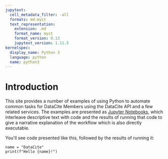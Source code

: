 ```yaml
---
jupytext:
  cell_metadata_filter: -all
  formats: md:myst
  text_representation:
    extension: .md
    format_name: myst
    format_version: 0.13
    jupytext_version: 1.11.5
kernelspec:
  display_name: Python 3
  language: python
  name: python3
---
```


# Introduction

This site provides a number of examples of using Python to automate common tasks for DataCite Members using the DataCite API and a few related services. The examples are presented as [Jupyter Notebooks](https://jupyter.org/), which interleave descriptive text with code and the results of running that code to give a narrative explanation of the workflow which is also directly executable.

You'll see code presented like this, followed by the results of running it:

```{code-cell}
name = "DataCite"
print(f"Hello {name}!")
```

```{tableofcontents}
```
